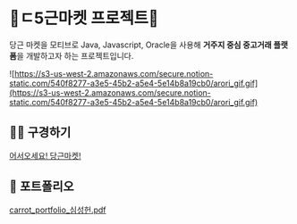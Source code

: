 # 🥕ㄷ5근마켓 프로젝트🥕

당근 마켓을 모티브로 Java, Javascript, Oracle을 사용해
**거주지 중심 중고거래 플랫폼**을 개발하고자 하는 프로젝트입니다.

![https://s3-us-west-2.amazonaws.com/secure.notion-static.com/540f8277-a3e5-45b2-a5e4-5e14b8a19cb0/arori_gif.gif](https://s3-us-west-2.amazonaws.com/secure.notion-static.com/540f8277-a3e5-45b2-a5e4-5e14b8a19cb0/arori_gif.gif)

## 👨‍🌾 구경하기

[어서오세요! 당근마켓!](http://www.sysout.co.kr/carrot_task/)

## 🚀 포트폴리오

[carrot_portfolio_심성헌.pdf](https://s3-us-west-2.amazonaws.com/secure.notion-static.com/957bbcef-a3d1-421a-981b-9ec9b380f535/carrot_portfolio_.pdf)
